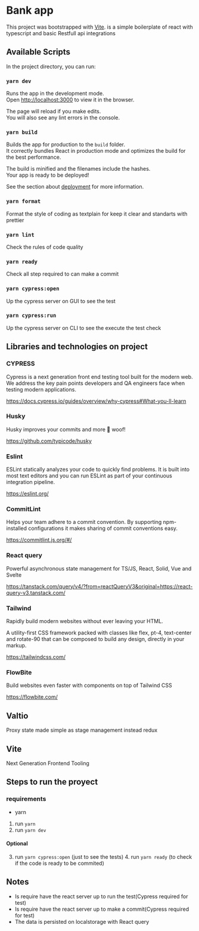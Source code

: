 # Bank app

This project was bootstrapped with [Vite](https://vitejs.dev/).
is a simple boilerplate of react with typescript and basic Restfull api integrations

## Available Scripts

In the project directory, you can run:

### `yarn dev`

Runs the app in the development mode.\
Open [http://localhost:3000](http://localhost:3000) to view it in the browser.

The page will reload if you make edits.\
You will also see any lint errors in the console.

### `yarn build`

Builds the app for production to the `build` folder.\
It correctly bundles React in production mode and optimizes the build for the best performance.

The build is minified and the filenames include the hashes.\
Your app is ready to be deployed!

See the section about [deployment](https://facebook.github.io/create-react-app/docs/deployment) for more information.

### `yarn format`

Format the style of coding as textplain for keep it clear and standarts with prettier

### `yarn lint`

Check the rules of code quality

### `yarn ready`

Check all step required to can make a commit

### `yarn cypress:open`

Up the cypress server on GUI to see the test

### `yarn cypress:run`

Up the cypress server on CLI to see the execute the test check

## Libraries and technologies on project

### CYPRESS

Cypress is a next generation front end testing tool built for the modern web. We address the key pain points developers and QA engineers face when testing modern applications.

https://docs.cypress.io/guides/overview/why-cypress#What-you-ll-learn

### Husky

Husky improves your commits and more 🐶 woof!

https://github.com/typicode/husky

### Eslint

ESLint statically analyzes your code to quickly find problems. It is built into most text editors and you can run ESLint as part of your continuous integration pipeline.

https://eslint.org/

### CommitLint

Helps your team adhere to a commit convention. By supporting npm-installed configurations it makes sharing of commit conventions easy.

https://commitlint.js.org/#/

### React query

Powerful asynchronous state management for TS/JS, React, Solid, Vue and Svelte

https://tanstack.com/query/v4/?from=reactQueryV3&original=https://react-query-v3.tanstack.com/

### Tailwind

Rapidly build modern websites without ever leaving your HTML.

A utility-first CSS framework packed with classes like flex, pt-4, text-center and rotate-90 that can be composed to build any design, directly in your markup.

https://tailwindcss.com/

### FlowBite

Build websites even faster with components on top of Tailwind CSS

https://flowbite.com/

## Valtio

Proxy state made simple as stage management instead redux

## Vite

Next Generation Frontend Tooling

## Steps to run the proyect

### requirements

- yarn

1. run `yarn`
2. run `yarn dev`

#### Optional

3.  run `yarn cypress:open` (just to see the tests) 4. run `yarn ready` (to check if the code is ready to be commited)

## Notes

- Is require have the react server up to run the test(Cypress required for test)
- Is require have the react server up to make a commit(Cypress required for test)
- The data is persisted on localstorage with React query
